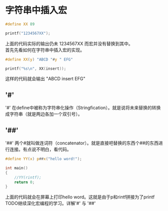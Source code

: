 # 字符串中插入宏  

```c
#define XX 89

printf("1234567XX");
```  

上面的代码实际的输出仍未 1234567XX 而宏并没有替换到其中。  
首先先看如何在字符串中插入宏的实现。  

```c
#define XX(y) "ABCD "#y " EFG"

printf("%s\n", XX(insert));
```  

这样的代码就会输出 "ABCD insert EFG"    

## '#'  

'#' 在define中被称为字符串化操作（Stringfication）。就是说将未来替换的转换成字符串（就是两边各加一个双引号）。  

## '##'  

'##' 两个#就叫做连词符（concatenator）。就是直接吧替换的东西个##的东西进行连接。有点说不明白，看代码。  

```c
#define YY(x) p##x("hello word!");

int main()
{
    //YY(rintf);
    return 0;
}

```  

上面的代码就会在屏幕上打印hello word。这就是由于p和rintf拼接为了printf  
TODO继续深化宏编程的学习。详解'#' 与 '##' 